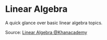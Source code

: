 # Linear Algebra
A quick glance over basic linear algebra topics.

Source: [Linear Algebra @Khanacademy](https://www.khanacademy.org/math/linear-algebra)
